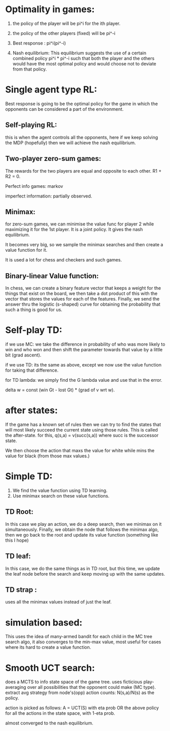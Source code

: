 # Optimality in games:

1. the policy of the player will be pi^i for the ith player.

2. the policy of the other players (fixed) will be pi^-i

3. Best response : pi^i(pi^-i)

4. Nash equilibrium: This equilibrium suggests the use of a certain combined policy pi^i * pi^-i such that both the player and the others would have the most optimal policy and would choose not to deviate from that policy. 

# Single agent type RL: 

Best response is going to be the optimal policy for the game in which the opponents can be considered a part of the environment.

## Self-playing RL: 

this is when the agent controls all the opponents, here if we keep solving the MDP (hopefully) then we will achieve the nash equilibrium.

## Two-player zero-sum games:

The rewards for the two players are equal and opposite to each other. R1 + R2 = 0.


Perfect info games: markov

imperfect information: partially observed.

## Minimax:

for zero-sum games, we can minimise the value func for player 2 while maximizing it for the 1st player. It is a joint policy. It gives the nash equilibrium.

It becomes very big, so we sample the minimax searches and then create a value function for it.

It is used a lot for chess and checkers and such games.

## Binary-linear Value function:

In chess, we can create a binary feature vector that keeps a weight for the things that exist on the board, we then take a dot product of this with the vector that stores the values for each of the features. Finally, we send the answer thru the logistic (s-shaped) curve for obtaining the probability that such a thing is good for us.

# Self-play TD:

if we use MC: we take the difference in probability of who was more likely to win and who won and then shift the parameter towards that value by a little bit (grad ascent).

if we use TD: its the same as above, except we now use the value function for taking that difference.

for TD lambda: we simply find the G lambda value and use that in the error.

delta w = const (win Gt - lost Gt) * (grad of v wrt w).

# after states:

If the game has a known set of rules then we can try to find the states that will most likely succeed the current state using those rules. This is called the after-state. for this, q(s,a) = v(succ(s,a)) where succ is the successor state. 

We then choose the action that maxs the value for white while mins the value for black (from those max values.)

# Simple TD:

1. We find the value function using TD learning.
2. Use minimax search on these value functions.

## TD Root:

In this case we play an action, we do a deep search, then we minimax on it simultaneously. Finally, we obtain the node that follows the minimax algo, then we go back to the root and update its value function (something like this I hope)

## TD leaf:

In this case, we do the same things as in TD root, but this time, we update the leaf node before the search and keep moving up with the same updates.

## TD strap :
uses all the minimax values instead of just the leaf. 

# simulation based:

This uses the idea of many-armed bandit for each child in the MC tree search algo, it also converges to the min-max value, most useful for cases where its hard to create a value function.

# Smooth UCT search:

does a MCTS to info state space of the game tree.
uses ficticious play- averaging over all possibilities that the opponent could make (MC type).
extract avg strategy from node's(opp) action counts: N(s,a)/N(s) as the policy.

action is picked as follows: A = UCT(S) with eta prob OR the above policy for all the actions in the state space, with 1-eta prob.

almost converged to the nash equilibrium.